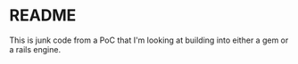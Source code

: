 # README

This is junk code from a PoC that I'm looking at building into either a gem or a rails engine.

